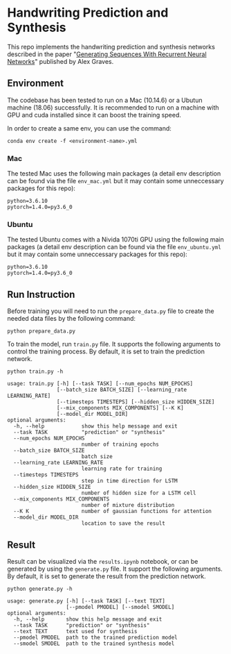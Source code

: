 # Handwriting Prediction and Synthesis

This repo implements the handwriting prediction and synthesis networks
described in the paper
"[Generating Sequences With Recurrent Neural Networks](https://arxiv.org/abs/1308.0850)"
published by Alex Graves.

## Environment

The codebase has been tested to run on a Mac (10.14.6) or a
Ubutun machine (18.06) successfully. It is recommended to run
on a machine with GPU and cuda installed since it can boost
the training speed.

In order to create a same env, you can use the command:

```
conda env create -f <environment-name>.yml
```

### Mac

The tested Mac uses the following main packages (a detail env
description can be found via the file `env_mac.yml` but it may
contain some unneccessary packages for this repo):

```
python=3.6.10
pytorch=1.4.0=py3.6_0
```

### Ubuntu

The tested Ubuntu comes with a Nivida 1070ti GPU using the following main
packages (a detail env description can be found via the file `env_ubuntu.yml`
but it may contain some unneccessary packages for this repo):

```
python=3.6.10
pytorch=1.4.0=py3.6_0
```

## Run Instruction

Before training you will need to run the `prepare_data.py` file to create
the needed data files by the following command:

```
python prepare_data.py
```

To train the model, run `train.py` file. It supports the following
arguments to control the training process. By default, it is set to
train the prediction network.

```
python train.py -h

usage: train.py [-h] [--task TASK] [--num_epochs NUM_EPOCHS]
                [--batch_size BATCH_SIZE] [--learning_rate LEARNING_RATE]
                [--timesteps TIMESTEPS] [--hidden_size HIDDEN_SIZE]
                [--mix_components MIX_COMPONENTS] [--K K]
                [--model_dir MODEL_DIR]
optional arguments:
  -h, --help            show this help message and exit
  --task TASK           "prediction" or "synthesis"
  --num_epochs NUM_EPOCHS
                        number of training epochs
  --batch_size BATCH_SIZE
                        batch size
  --learning_rate LEARNING_RATE
                        learning rate for training
  --timesteps TIMESTEPS
                        step in time direction for LSTM
  --hidden_size HIDDEN_SIZE
                        number of hidden size for a LSTM cell
  --mix_components MIX_COMPONENTS
                        number of mixture distribution
  --K K                 number of gaussian functions for attention
  --model_dir MODEL_DIR
                        location to save the result
```

## Result

Result can be visualized via the `results.ipynb` notebook, or can be generated
by using the `generate.py` file. It support the following arguments.
By default, it is set to generate the result from the prediction network.

```
python generate.py -h

usage: generate.py [-h] [--task TASK] [--text TEXT]
                   [--pmodel PMODEL] [--smodel SMODEL]
optional arguments:
  -h, --help       show this help message and exit
  --task TASK      "prediction" or "synthesis"
  --text TEXT      text used for synthesis
  --pmodel PMODEL  path to the trained prediction model
  --smodel SMODEL  path to the trained synthesis model
```
